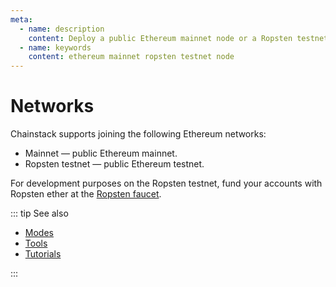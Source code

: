 ```yaml
---
meta:
  - name: description
    content: Deploy a public Ethereum mainnet node or a Ropsten testnet node with the Chainstack managed blockchain services in minutes.
  - name: keywords
    content: ethereum mainnet ropsten testnet node
---
```


# Networks

Chainstack supports joining the following Ethereum networks:

* Mainnet — public Ethereum mainnet.
* Ropsten testnet — public Ethereum testnet.

For development purposes on the Ropsten testnet, fund your accounts with Ropsten ether at the <a href="https://faucet.ropsten.be/" rel="nofollow">Ropsten faucet</a>.

::: tip See also

* [Modes](/operations/ethereum/modes)
* [Tools](/operations/ethereum/tools)
* [Tutorials](/tutorials/ethereum/)

:::

